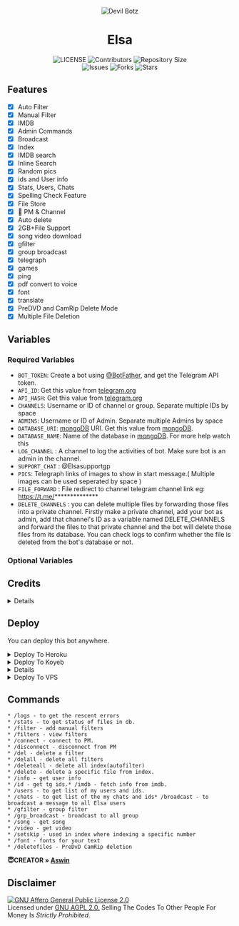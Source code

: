 <p align="center">
  <img src="https://telegra.ph/file/8330c059b074321e99576.jpg" alt="Devil Botz">
</p>
<h1 align="center">
  <b>Elsa</b>
</h1>

<p align="center">
    <img src="https://img.shields.io/github/license/Devil-Botz/Elsa?style=for-the-badge&logo=appveyor" alt="LICENSE" >
    <img src="https://img.shields.io/github/contributors/Devil-Botz/Elsa?style=for-the-badge&logo=appveyor" alt="Contributors">
    <img src="https://img.shields.io/github/repo-size/Devil-Botz/Elsa?style=for-the-badge&logo=appveyor" alt="Repository Size"> <br>
    <img src="https://img.shields.io/github/issues/Devil-Botz/Elsa?style=for-the-badge&logo=appveyor" alt="Issues">
    <img src="https://img.shields.io/github/forks/Devil-Botz/Elsa?style=for-the-badge&logo=appveyor" alt="Forks">
    <img src="https://img.shields.io/github/stars/Devil-Botz/Elsa?style=for-the-badge&logo=appveyor" alt="Stars">
</p>

## Features

- [x] Auto Filter
- [x] Manual Filter
- [x] IMDB
- [x] Admin Commands
- [x] Broadcast
- [x] Index
- [x] IMDB search
- [x] Inline Search
- [x] Random pics
- [x] ids and User info 
- [x] Stats, Users, Chats
- [x] Spelling Check Feature
- [x] File Store
- [x] 📂 PM & Channel 
- [x] Auto delete
- [x] 2GB+File Support
- [x] song video download
- [x] gfilter
- [x] group broadcast
- [x] telegraph
- [x] games
- [x] ping
- [x] pdf convert to voice
- [x] font
- [x] translate
- [x] PreDVD and CamRip Delete Mode
- [x] Multiple File Deletion

## Variables

### Required Variables
* `BOT_TOKEN`: Create a bot using [@BotFather](https://telegram.dog/BotFather), and get the Telegram API token.
* `API_ID`: Get this value from [telegram.org](https://my.telegram.org/apps)
* `API_HASH`: Get this value from [telegram.org](https://my.telegram.org/apps)
* `CHANNELS`: Username or ID of channel or group. Separate multiple IDs by space
* `ADMINS`: Username or ID of Admin. Separate multiple Admins by space
* `DATABASE_URI`: [mongoDB](https://www.mongodb.com) URI. Get this value from [mongoDB](https://www.mongodb.com).
* `DATABASE_NAME`: Name of the database in [mongoDB](https://www.mongodb.com). For more help watch this 
* `LOG_CHANNEL` : A channel to log the activities of bot. Make sure bot is an admin in the channel.
* `SUPPORT_CHAT` : @Elsasupportgp
* `PICS`: Telegraph links of images to show in start message.( Multiple images can be used seperated by space )
* `FILE_FORWARD` : File redirect to channel telegram channel link eg: https://t.me/**************
* `DELETE_CHANNELS` : you can delete multiple files by forwarding those files into a private channel. Firstly make a private channel, add your bot as admin, add that channel's ID as a variable named DELETE_CHANNELS and forward the files to that private channel and the bot will delete those files from its database. You can check logs to confirm whether the file is deleted from the bot's database or not.
### Optional Variables

## Credits
<details>

 Thanks To [Mahesh](https://github.com/Mahesh0253/Media-Search-bot) MediaSearch

 Thanks To [Subinps](https://github.com/subinps/Media-Search-bot) AutoFilter & Base repo
 
 Thanks To [Joelkb](https://github.com/Joelkb) Collaborator [Add Redirect feature,Error fixed, Add new features]

 Thanks To [Devil-Botz](https://github.com/Devil-Botz) Owner,Add more features 


</details>

## Deploy
You can deploy this bot anywhere.


<details><summary>Deploy To Heroku</summary>
<br>
<p>
<a href="https://heroku.com/deploy?template=https://github.com/Devil-Botz/Elsa">
  <img src="https://www.herokucdn.com/deploy/button.svg" alt="Deploy">
</a>
</p></details>

<details><summary>Deploy To Koyeb</summary>
<br>
<p>
<a href="https://app.koyeb.com/deploy?type=git&repository=github.com/Devil-Botz/Elsa&env[BOT_TOKEN]&env[API_ID]&env[API_HASH]&env[CHANNELS]&env[ADMINS]&env[PICS]&env[LOG_CHANNEL]&env[AUTH_CHANNEL]&env[CUSTOM_FILE_CAPTION]&env[DATABASE_URI]&env[DATABASE_NAME]&env[COLLECTION_NAME]=Telegram_files&env[SUPPORT_CHAT]&env[IMDB]=True&env[IMDB_TEMPLATE]&env[SINGLE_BUTTON]=True&env[AUTH_GROUPS]&env[P_TTI_SHOW_OFF]=True&run_command=python%20bot.py&branch=main&name=Elsa">
 <img src="https://www.koyeb.com/static/images/deploy/button.svg">
</p>
</details>
<details><summary> Deploy To Okteto </summary>
<br>
<p>
<a href="https://cloud.okteto.com/deploy?repository=https://github.com/Devil-Botz/Elsa&branch=main">
  <img src="https://okteto.com/develop-okteto.svg" alt="Develop on Okteto">
</a>
</p>
</details>
<details><summary>Deploy To VPS</summary>
<p>
<pre>
git clone https://github.com/Devil-Botz/Elsa
# Install Packages
pip3 install -U -r requirements.txt
Edit info.py with variables as given below then run bot
python3 bot.py
</pre>
</p>
</details>

## Commands

```
* /logs - to get the rescent errors
* /stats - to get status of files in db.
* /filter - add manual filters
* /filters - view filters
* /connect - connect to PM.
* /disconnect - disconnect from PM
* /del - delete a filter
* /delall - delete all filters
* /deleteall - delete all index(autofilter)
* /delete - delete a specific file from index.
* /info - get user info
* /id - get tg ids.* /imdb - fetch info from imdb.
* /users - to get list of my users and ids.
* /chats - to get list of the my chats and ids* /broadcast - to broadcast a message to all Elsa users
* /gfilter - group filter
* /grp_broadcast - broadcast to all group
* /song - get song
* /video - get video
* /setskip - used in index where indexing a specific number
* /font - fonts for your text
* /deletefiles - PreDvD CamRip deletion
```
<b> 😇CREATOR » [Aswin](https://t.me/Aswin_pm_Bot)</b>

## Disclaimer
[![GNU Affero General Public License 2.0](https://www.gnu.org/graphics/agplv3-155x51.png)](https://www.gnu.org/licenses/agpl-3.0.en.html#header)    
Licensed under [GNU AGPL 2.0.](https://github.com/Devil-Botz/Elsa-V3/blob/main/LICENSE)
Selling The Codes To Other People For Money Is *Strictly Prohibited*.

